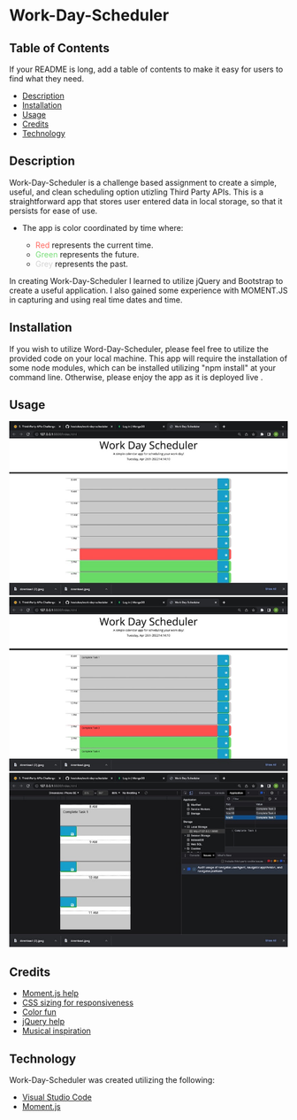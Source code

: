 # Work-Day-Scheduler

## Table of Contents

If your README is long, add a table of contents to make it easy for users to find what they need.

- [Description](#description)
- [Installation](#installation)
- [Usage](#usage)
- [Credits](#credits)
- [Technology](#technology)

## Description

Work-Day-Scheduler is a challenge based assignment to create a simple, useful, and clean scheduling option utizling Third Party APIs. This is a straightforward app that stores user entered data in local storage, so that it persists for ease of use.

- The app is color coordinated by time where:

  - <span style="color:#ff6961">Red</span> represents the current time.
  - <span style="color:#77dd77">Green</span> represents the future.
  - <span style="color:#d3d3d3">Grey</span> represents the past.

In creating Work-Day-Scheduler I learned to utilize jQuery and Bootstrap to create a useful application. I also gained some experience with MOMENT.JS in capturing and using real time dates and time.

## Installation

If you wish to utilize Word-Day-Scheduler, please feel free to utilize the provided code on your local machine. This app will require the installation of some node modules, which can be installed utilizing "npm install" at your command line. Otherwise, please enjoy the app as it is deployed live <HERE>.<!--  insert deployed app url -->

## Usage

![Work-Day Scheduler ready to use](assets/images/workdayblank.png?raw=true "Work-Day-Scheduler")
![Work-Day Scheduler with tasks](assets/images/workdaytasks134.png?raw=true "Work-Day-Scheduler with saved tasks")
![Tasks displayed in local storage](assets/images/workdaylocal.png?raw=true "Tasks saved in local storage")

## Credits

- [Moment.js help](https://momentjs.com/)
- [CSS sizing for responsiveness](https://www.w3schools.com/cssref/css3_pr_mediaquery.asp)
- [Color fun](https://tools.picsart.com/color/wheel/)
- [jQuery help ](https://api.jquery.com/)
- [Musical inspiration](https://youtu.be/XWNsWZ5VtWc)

## Technology

Work-Day-Scheduler was created utilizing the following:

  - [Visual Studio Code](https://code.visualstudio.com/) 
  - [Moment.js](https://momentjs.com/)
